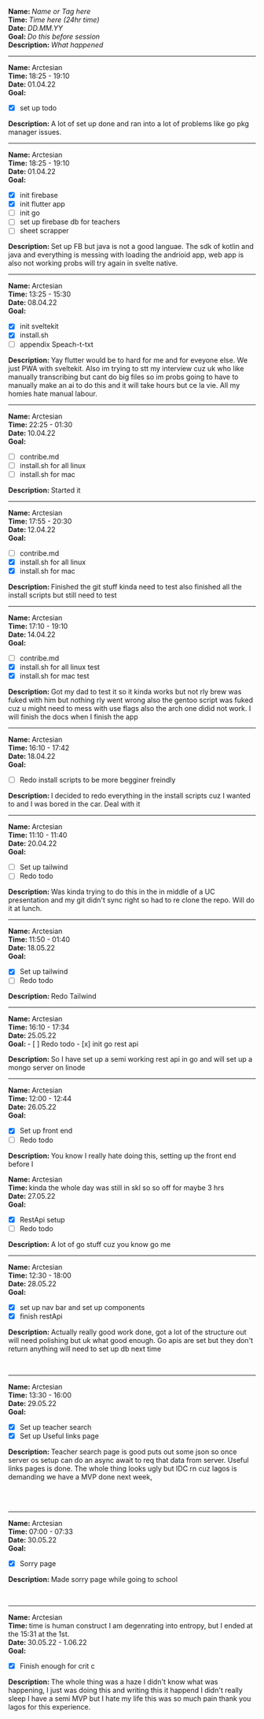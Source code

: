 <strong>Name: </strong><em>Name or Tag here</em>
<br>
<strong>Time: </strong> <em>Time here (24hr time)</em>
<br>
<strong>Date: </strong> <em>DD.MM.YY</em>
<br>
<strong>Goal: </strong> <em>Do this before session </em>
<br>
<strong>Description: </strong> <em>What happened</em>

<hr>

<strong>Name: </strong> Arctesian
<br>
<strong>Time: </strong> 18:25 - 19:10
<br>
<strong>Date: </strong> 01.04.22
<br>
<strong>Goal: </strong>

- [x] set up todo
      <br>

<strong>Description: </strong>
A lot of set up done and ran into a lot of problems like go pkg manager issues.

<hr>

<strong>Name: </strong> Arctesian
<br>
<strong>Time: </strong> 18:25 - 19:10
<br>
<strong>Date: </strong> 01.04.22
<br>
<strong>Goal: </strong>

- [x] init firebase
- [x] init flutter app
- [ ] init go
- [ ] set up firebase db for teachers
- [ ] sheet scrapper
      <br>

<strong>Description: </strong>
Set up FB but java is not a good languae. The sdk of kotlin and java and everything is messing with loading the andrioid app, web app is also not working probs will try again in svelte native.

<hr>

<strong>Name: </strong> Arctesian
<br>
<strong>Time: </strong> 13:25 - 15:30
<br>
<strong>Date: </strong> 08.04.22
<br>
<strong>Goal: </strong>

- [x] init sveltekit
- [x] install.sh
- [ ] appendix Speach-t-txt
      <br>

<strong>Description: </strong>
Yay flutter would be to hard for me and for eveyone else. We just PWA with sveltekit. Also im trying to stt my interview cuz uk who like manually transcribing but cant do big files so im probs going to have to manually make an ai to do this and it will take hours but ce la vie. All my homies hate manual labour.

<hr>

<strong>Name: </strong> Arctesian
<br>
<strong>Time: </strong> 22:25 - 01:30
<br>
<strong>Date: </strong> 10.04.22
<br>
<strong>Goal: </strong>

- [ ] contribe.md
- [ ] install.sh for all linux
- [ ] install.sh for mac
      <br>

<strong>Description: </strong>
Started it

<hr>

<strong>Name: </strong> Arctesian
<br>
<strong>Time: </strong> 17:55 - 20:30
<br>
<strong>Date: </strong> 12.04.22
<br>
<strong>Goal: </strong>

- [ ] contribe.md
- [x] install.sh for all linux
- [x] install.sh for mac
      <br>

<strong>Description: </strong>
Finished the git stuff kinda need to test also finished all the install scripts but still need to test

<hr>

<strong>Name: </strong> Arctesian
<br>
<strong>Time: </strong> 17:10 - 19:10
<br>
<strong>Date: </strong> 14.04.22
<br>
<strong>Goal: </strong>

- [ ] contribe.md
- [x] install.sh for all linux test
- [x] install.sh for mac test
      <br>

<strong>Description: </strong>
Got my dad to test it so it kinda works but not rly brew was fuked with him but nothing rly went wrong also the gentoo script was fuked cuz u might need to mess with use flags also the arch one didid not work. I will finish the docs when I finish the app

<hr>

<strong>Name: </strong> Arctesian
<br>
<strong>Time: </strong> 16:10 - 17:42
<br>
<strong>Date: </strong> 18.04.22
<br>
<strong>Goal: </strong>

- [ ] Redo install scripts to be more begginer freindly
      <br>

<strong>Description: </strong>
I decided to redo everything in the install scripts cuz I wanted to and I was bored in the car. Deal with it

<hr>

<strong>Name: </strong> Arctesian
<br>
<strong>Time: </strong> 11:10 - 11:40
<br>
<strong>Date: </strong> 20.04.22
<br>
<strong>Goal: </strong>

- [ ] Set up tailwind
- [ ] Redo todo
      <br>

<strong>Description: </strong>
Was kinda trying to do this in the in middle of a UC presentation and my git didn't sync right so had to re clone the repo. Will do it at lunch.

<hr>

<strong>Name: </strong> Arctesian
<br>
<strong>Time: </strong> 11:50 - 01:40
<br>
<strong>Date: </strong> 18.05.22
<br>
<strong>Goal: </strong>

- [x] Set up tailwind
- [ ] Redo todo

<strong>Description: </strong>
Redo Tailwind

<hr>
<strong>Name: </strong> Arctesian
<br>
<strong>Time: </strong> 16:10 - 17:34
<br>
<strong>Date: </strong> 25.05.22
<br>
<strong>Goal: </strong>
- [ ] Redo todo 
- [x] init go rest api
<br>

<strong>Description: </strong>
So I have set up a semi working rest api in go and will set up a mongo server on linode

<hr>

<strong>Name: </strong> Arctesian
<br>
<strong>Time: </strong> 12:00 - 12:44
<br>
<strong>Date: </strong> 26.05.22
<br>
<strong>Goal: </strong>

- [x] Set up front end
- [ ] Redo todo

<strong>Description: </strong>
You know I really hate doing this, setting up the front end before I
<br>

<strong>Name: </strong> Arctesian
<br>
<strong>Time: </strong> kinda the whole day was still in skl so so off for maybe 3 hrs
<br>
<strong>Date: </strong> 27.05.22
<br>
<strong>Goal: </strong>

- [x] RestApi setup
- [ ] Redo todo

<strong>Description: </strong>
A lot of go stuff cuz you know go me
<br>

<hr>
<strong>Name: </strong> Arctesian
<br>
<strong>Time: </strong> 12:30 - 18:00 
<br>
<strong>Date: </strong> 28.05.22
<br>
<strong>Goal: </strong>

- [x] set up nav bar and set up components
- [x] finish restApi

<strong>Description: </strong>
Actually really good work done, got a lot of the structure out will need polishing but uk what good enough. Go apis are set but they don't return anything will need to set up db next time

<br>
<hr>
<strong>Name: </strong> Arctesian
<br>
<strong>Time: </strong> 13:30 - 16:00
<br>
<strong>Date: </strong> 29.05.22
<br>
<strong>Goal: </strong>

- [x] Set up teacher search
- [x] Set up Useful links page

<strong>Description: </strong>
Teacher search page is good puts out some json so once server os setup can do an async await to req that data from server. Useful links pages is done. The whole thing looks ugly but IDC rn cuz lagos is demanding we have a MVP done next week,

<br>


<br>
<hr>
<strong>Name: </strong> Arctesian
<br>
<strong>Time: </strong> 07:00 - 07:33
<br>
<strong>Date: </strong> 30.05.22
<br>
<strong>Goal: </strong>

- [x] Sorry page

<strong>Description: </strong>
Made sorry page while going to school

<br>

<hr>
<strong>Name: </strong> Arctesian
<br>
<strong>Time: </strong> time is human construct I am degenrating into entropy, but I ended at the 15:31 at the 1st.
<br>
<strong>Date: </strong> 30.05.22 - 1.06.22
<br>
<strong>Goal: </strong>

- [x] Finish enough for crit c 

<strong>Description: </strong>
The whole thing was a haze I didn't know what was happening, I just was doing this and writing this it happend I didn't really sleep I have a semi MVP but I hate my life this was so much pain thank you lagos for this experience. 
<br>
